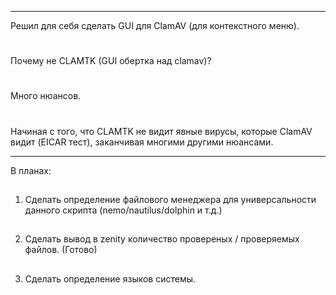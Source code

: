 ____
Решил для себя сделать GUI для ClamAV (для контекстного меню).
# 
Почему не CLAMTK (GUI обертка над clamav)? 
#
Много нюансов.
# 
Начиная с того, что CLAMTK не видит явные вирусы, которые ClamAV видит (EICAR тест), заканчивая многими другими нюансами.
____
В планах:
##
1) Сделать определение файлового менеджера для универсальности данного скрипта (nemo/nautilus/dolphin и т.д.)
##
2) Сделать вывод в zenity количество провереных / проверяемых файлов. (Готово)
##
3) Сделать определение языков системы. 
